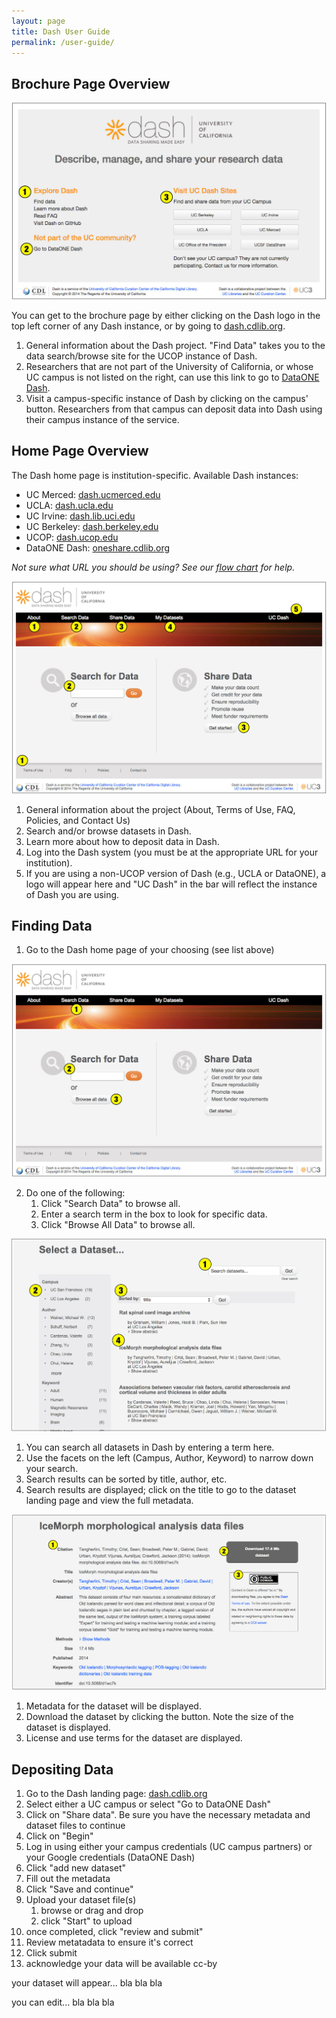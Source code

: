 ```yaml
---
layout: page
title: Dash User Guide
permalink: /user-guide/
---
```


## Brochure Page Overview

![brochure page](https://raw.githubusercontent.com/CDLUC3/dash/gh-pages/images/userguide/brochure.jpg)

You can get to the brochure page by either clicking on the Dash logo in the top left corner of any Dash instance, or by going to [dash.cdlib.org](http://dash.cdlib.org).

1. General information about the Dash project. "Find Data" takes you to the data search/browse site for the UCOP instance of Dash.
2. Researchers that are not part of the University of California, or whose UC campus is not listed on the right, can use this link to go to [DataONE Dash](http://oneshare.cdlib.org).
3. Visit a campus-specific instance of Dash by clicking on the campus' button. Researchers from that campus can deposit data into Dash using their campus instance of the service.


## Home Page Overview

The Dash home page is institution-specific. Available Dash instances:

* UC Merced: [dash.ucmerced.edu](http://dash.ucmerced.edu)
* UCLA: [dash.ucla.edu](http://dash.ucla.edu)
* UC Irvine: [dash.lib.uci.edu](dash.lib.uci.edu)
* UC Berkeley: [dash.berkeley.edu](http://dash.berkeley.edu)
* UCOP: [dash.ucop.edu](http://dash.ucop.edu)
* DataONE Dash: [oneshare.cdlib.org](http://oneshare.cdlib.org)

_Not sure what URL you should be using? See our [flow chart](https://raw.githubusercontent.com/CDLUC3/dash/gh-pages/docs/Where2start.png) for help._

![home page](https://raw.githubusercontent.com/CDLUC3/dash/gh-pages/images/userguide/home-page.jpg)

1. General information about the project (About, Terms of Use, FAQ, Policies, and Contact Us)
2. Search and/or browse datasets in Dash.
3. Learn more about how to deposit data in Dash.
4. Log into the Dash system (you must be at the appropriate URL for your institution).
5. If you are using a non-UCOP version of Dash (e.g., UCLA or DataONE), a logo will appear here and "UC Dash" in the bar will reflect the instance of Dash you are using.

## Finding Data

1. Go to the Dash home page of your choosing (see list above)

![home page](https://raw.githubusercontent.com/CDLUC3/dash/gh-pages/images/userguide/home-page2.jpg)

2. Do one of the following:
   1. Click "Search Data" to browse all.
   1. Enter a search term in the box to look for specific data.
   1. Click "Browse All Data" to browse all.

![browse](https://raw.githubusercontent.com/CDLUC3/dash/gh-pages/images/userguide/browse.jpg)


1. You can search all datasets in Dash by entering a term here.
2. Use the facets on the left (Campus, Author, Keyword) to narrow down your search.
3. Search results can be sorted by title, author, etc.
4. Search results are displayed; click on the title to go to the dataset landing page and view the full metadata.

![landing page](https://raw.githubusercontent.com/CDLUC3/dash/gh-pages/images/userguide/landing.jpg)

1. Metadata for the dataset will be displayed.
2. Download the dataset by clicking the button. Note the size of the dataset is displayed.
3. License and use terms for the dataset are displayed.



## Depositing Data

1. Go to the Dash landing page: [dash.cdlib.org](https://dash-dev.cdlib.org/)
1. Select either a UC campus or select "Go to DataONE Dash"
1. Click on "Share data". Be sure you have the necessary metadata and dataset files to continue
1. Click on "Begin"
1. Log in using either your campus credentials (UC campus partners) or your Google credentials (DataONE Dash)
1. Click "add new dataset"
1. Fill out the metadata
1. Click "Save and continue"
1. Upload your dataset file(s)
   1. browse or drag and drop
   1. click "Start" to upload
1. once completed, click "review and submit"
1. Review metatadata to ensure it's correct
1. Click submit
1. acknowledge your data will be available cc-by

your dataset will appear... bla bla bla

you can edit... bla bla bla 